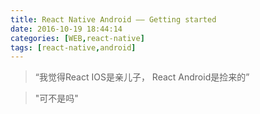 ```yaml
---
title: React Native Android —— Getting started
date: 2016-10-19 18:44:14
categories: [WEB,react-native]
tags: [react-native,android]
---
```


> “我觉得React IOS是亲儿子， React Android是捡来的”  

> "可不是吗"  

<!-- more -->
